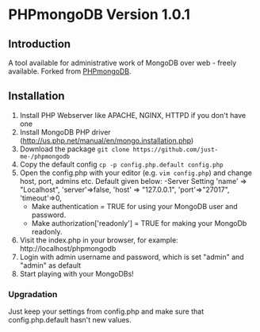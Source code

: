 # PHPmongoDB Version 1.0.1
## Introduction
 A tool available for administrative work of MongoDB over web - freely available. Forked from [PHPmongoDB](https://github.com/phpmongodb/phpmongodb).

## Installation
1. Install PHP Webserver like APACHE, NGINX, HTTPD if you don't have one
2. Install MongoDB PHP driver (http://us.php.net/manual/en/mongo.installation.php)
3. Download the package `git clone https://github.com/just-me-/phpmongodb`
4. Copy the default config `cp -p config.php.default config.php`
5. Open the config.php with your editor (e.g. `vim config.php`) and change host, port, admins etc. Default given below:
   -Server Setting
     'name' => "Localhost",
     'server'=>false,
     'host' => "127.0.0.1",
     'port'=>"27017",
     'timeout'=>0,
   - Make authentication = TRUE for using your MongoDB user and password.
   - Make authorization['readonly'] = TRUE for making your MongoDb readonly.
6. Visit the index.php in your browser, for example: http://localhost/phpmongodb
7. Login with admin username and password, which is set "admin" and "admin" as default
8. Start playing with your MongoDBs!

### Upgradation 
Just keep your settings from config.php and make sure that config.php.default hasn't new values.
